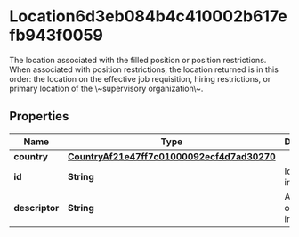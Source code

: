 

# Location6d3eb084b4c410002b617efb943f0059

The location associated with the filled position or position restrictions. When associated with position restrictions, the location returned is in this order: the location on the effective job requisition, hiring restrictions, or primary location of the \\~supervisory organization\\~.

## Properties

| Name | Type | Description | Notes |
|------------ | ------------- | ------------- | -------------|
|**country** | [**CountryAf21e47ff7c01000092ecf4d7ad30270**](CountryAf21e47ff7c01000092ecf4d7ad30270.md) |  |  [optional] |
|**id** | **String** | Id of the instance |  [optional] |
|**descriptor** | **String** | A preview of the instance |  [optional] |



